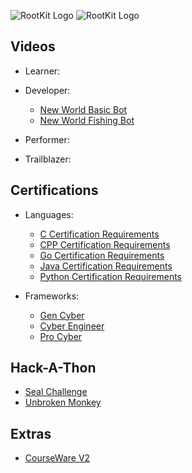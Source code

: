 ![RootKit Logo](/IMG/RootKit_Clear.PNG#gh-light-mode-only)
![RootKit Logo](/IMG/RootKit_White.PNG#gh-dark-mode-only)

## Videos
- Learner:

- Developer:
    - [New World Basic Bot](https://github.com/RootKit-Org/Basic-New-World-Bot)
    - [New World Fishing Bot](https://github.com/RootKit-Org/Basic-New-World-Fishing-Bot)

- Performer:

- Trailblazer:

## Certifications
- Languages:
    - [C Certification Requirements](https://github.com/RootKit-Org/C-Certification-Requirements)
    - [CPP Certification Requirements](https://github.com/RootKit-Org/CPP-Certification-Requirements)
    - [Go Certification Requirements](https://github.com/RootKit-Org/Go-Certification-Requirements)
    - [Java Certification Requirements](https://github.com/RootKit-Org/Java-Certification-Requirements)
    - [Python Certification Requirements](https://github.com/RootKit-Org/Python-Certification-Requirements)

- Frameworks:
    - [Gen Cyber](https://github.com/RootKit-Org/General_Cyber_Developer_Framework)
    - [Cyber Engineer](https://github.com/RootKit-Org/Cyber_Engineer_Certification_Pipeline)
    - [Pro Cyber](https://github.com/RootKit-Org/Pro_Cyber_Developer_Framework)

## Hack-A-Thon
- [Seal Challenge](https://github.com/RootKit-Org/seal-challenge)
- [Unbroken Monkey](https://github.com/RootKit-Org/UnbrokenMonkey)

## Extras
- [CourseWare V2](https://github.com/RootKit-Org/CoursewareV2)